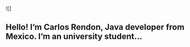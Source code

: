 ![]


## Hello! I’m Carlos Rendon, Java developer from Mexico. I’m an university student...
<!--
**CxrlosMX/CxrlosMX** is a ✨ _special_ ✨ repository because its `README.md` (this file) appears on your GitHub profile.

Here are some ideas to get you started:
### About me

* :star:school: Student from Tecnologico De Tlaxico:
* :star:smile: I´m twenty years old:
* :star:hourglass: Junior developer:



